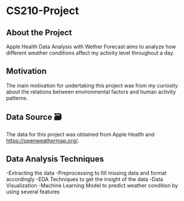 # CS210-Project
## About the Project 

Apple Health Data Analysis with Wether Forecast aims to analyze how different weather conditions affect my activity level throughout a day.
## Motivation 

The main motivation for undertaking this project was from my curiosity about the relations
between environmental factors and human activity patterns.

## Data Source 🗃

The data for this project was obtained from Apple Health and https://openweathermap.org/.

## Data Analysis Techniques 

-Extracting the data
-Preprocessing to fill missing data and format accordingly
-EDA Techniques to get the insight of the data
-Data Visualization 
-Machine Learning Model to predict weather condition by using several features 

